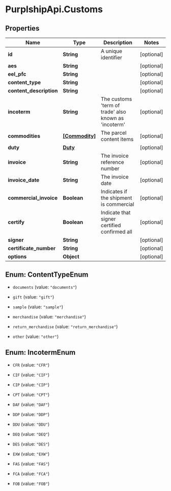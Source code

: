 # PurplshipApi.Customs

## Properties

Name | Type | Description | Notes
------------ | ------------- | ------------- | -------------
**id** | **String** | A unique identifier | [optional] 
**aes** | **String** |  | [optional] 
**eel_pfc** | **String** |  | [optional] 
**content_type** | **String** |  | [optional] 
**content_description** | **String** |  | [optional] 
**incoterm** | **String** | The customs &#39;term of trade&#39; also known as &#39;incoterm&#39; | [optional] 
**commodities** | [**[Commodity]**](Commodity.md) | The parcel content items | [optional] 
**duty** | [**Duty**](Duty.md) |  | [optional] 
**invoice** | **String** | The invoice reference number | [optional] 
**invoice_date** | **String** | The invoice date | [optional] 
**commercial_invoice** | **Boolean** | Indicates if the shipment is commercial | [optional] 
**certify** | **Boolean** | Indicate that signer certified confirmed all | [optional] 
**signer** | **String** |  | [optional] 
**certificate_number** | **String** |  | [optional] 
**options** | **Object** |  | [optional] 



## Enum: ContentTypeEnum


* `documents` (value: `"documents"`)

* `gift` (value: `"gift"`)

* `sample` (value: `"sample"`)

* `merchandise` (value: `"merchandise"`)

* `return_merchandise` (value: `"return_merchandise"`)

* `other` (value: `"other"`)





## Enum: IncotermEnum


* `CFR` (value: `"CFR"`)

* `CIF` (value: `"CIF"`)

* `CIP` (value: `"CIP"`)

* `CPT` (value: `"CPT"`)

* `DAF` (value: `"DAF"`)

* `DDP` (value: `"DDP"`)

* `DDU` (value: `"DDU"`)

* `DEQ` (value: `"DEQ"`)

* `DES` (value: `"DES"`)

* `EXW` (value: `"EXW"`)

* `FAS` (value: `"FAS"`)

* `FCA` (value: `"FCA"`)

* `FOB` (value: `"FOB"`)




